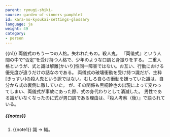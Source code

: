 ```yaml
---
parent: ryougi-shiki-
source: garden-of-sinners-pamphlet
id: kara-no-kyoukai-settings-glossary
language: ja
weight: 49
category:
- person
---
```


{{n1}}
両儀式のもう一つの人格。失われたもの。殺人鬼。
『両儀式』という人間の中で“否定”を受け持つ人格で、少年のような口調と身振りをする。
二重人格というが、式と識は解離[かいり]性同一障害ではない。お互い、行動における優先度が違うだけの話なのである。
両儀式の破壊衝動を受け持つ識だが、生粋[きっすい]の殺人鬼という訳ではない。むしろ自らの衝動を嫌っていた識は、自分から式の裏側に徹していた。
が、その関係も黒桐幹也の出現によって変わってしまい、両儀式が事故にあった際、式の身代わりとして消滅した。
男性である識がいなくなったのに式が男口調である理由は、『殺人考察（後）』で語られている。

##### {{notes}}

1. {{note1}} 識 → 織。
